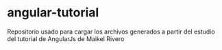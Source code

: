 # angular-tutorial
Repositorio usado para cargar los archivos generados a partir del estudio del tutorial de AngularJs de Maikel Rivero
